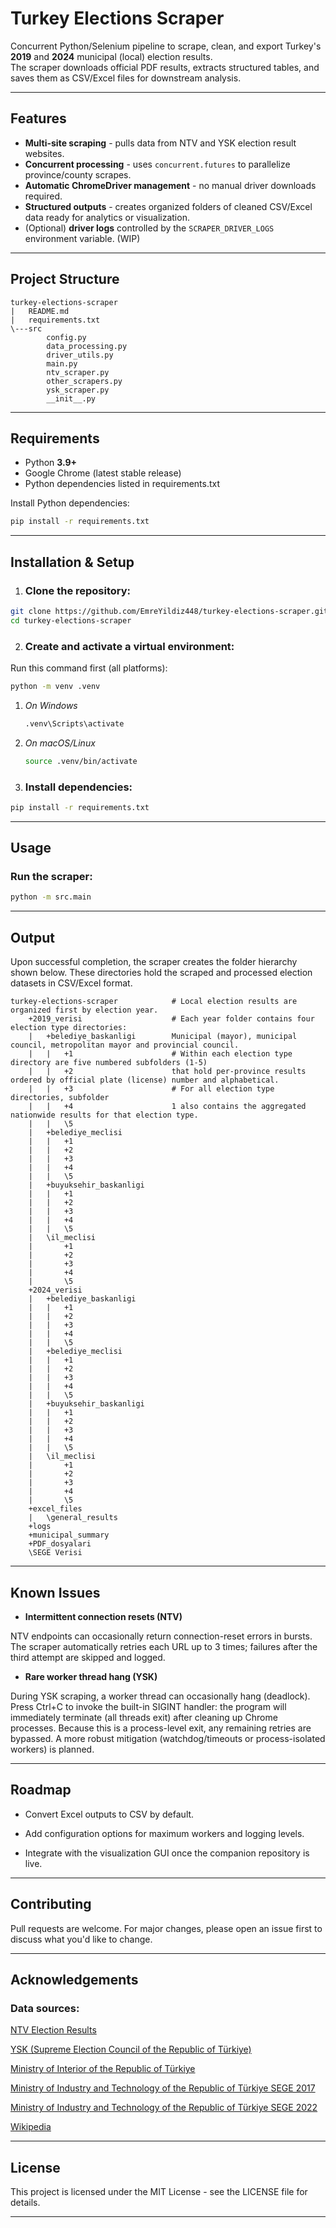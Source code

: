 # Turkey Elections Scraper

Concurrent Python/Selenium pipeline to scrape, clean, and export Turkey's **2019** and **2024** municipal (local) election results.  
The scraper downloads official PDF results, extracts structured tables, and saves them as CSV/Excel files for downstream analysis.

---

## Features
- **Multi-site scraping** - pulls data from NTV and YSK election result websites.
- **Concurrent processing** - uses `concurrent.futures` to parallelize province/county scrapes.
- **Automatic ChromeDriver management** - no manual driver downloads required.
- **Structured outputs** - creates organized folders of cleaned CSV/Excel data ready for analytics or visualization.
- (Optional) **driver logs** controlled by the `SCRAPER_DRIVER_LOGS` environment variable. (WIP)

---

## Project Structure
```
turkey-elections-scraper
|   README.md
|   requirements.txt
\---src
        config.py
        data_processing.py
        driver_utils.py
        main.py
        ntv_scraper.py
        other_scrapers.py
        ysk_scraper.py
        __init__.py
```
---

## Requirements
* Python **3.9+**  
* Google Chrome (latest stable release)
* Python dependencies listed in requirements.txt

Install Python dependencies:
```bash
pip install -r requirements.txt
```
---
## Installation & Setup

1. ### Clone the repository:
```bash
git clone https://github.com/EmreYildiz448/turkey-elections-scraper.git
cd turkey-elections-scraper
```

2. ### Create and activate a virtual environment:

Run this command first (all platforms):
```bash
python -m venv .venv
```

1. *On Windows*

    ```bash
    .venv\Scripts\activate
    ```

2. *On macOS/Linux*

    ```bash
    source .venv/bin/activate
    ```

3. ### Install dependencies:
```bash
pip install -r requirements.txt
```
---
## Usage

### Run the scraper:
```bash
python -m src.main
```
---
## Output

Upon successful completion, the scraper creates the folder hierarchy shown below.
These directories hold the scraped and processed election datasets in CSV/Excel format.

```
turkey-elections-scraper            # Local election results are organized first by election year.
    +2019_verisi                    # Each year folder contains four election type directories: 
    |   +belediye_baskanligi        Municipal (mayor), municipal council, metropolitan mayor and provincial council.
    |   |   +1                      # Within each election type directory are five numbered subfolders (1-5) 
    |   |   +2                      that hold per-province results ordered by official plate (license) number and alphabetical.
    |   |   +3                      # For all election type directories, subfolder 
    |   |   +4                      1 also contains the aggregated nationwide results for that election type.
    |   |   \5
    |   +belediye_meclisi           
    |   |   +1                      
    |   |   +2
    |   |   +3
    |   |   +4
    |   |   \5
    |   +buyuksehir_baskanligi      
    |   |   +1
    |   |   +2
    |   |   +3
    |   |   +4
    |   |   \5
    |   \il_meclisi                 
    |       +1
    |       +2
    |       +3
    |       +4
    |       \5
    +2024_verisi
    |   +belediye_baskanligi
    |   |   +1
    |   |   +2
    |   |   +3
    |   |   +4
    |   |   \5
    |   +belediye_meclisi
    |   |   +1
    |   |   +2
    |   |   +3
    |   |   +4
    |   |   \5
    |   +buyuksehir_baskanligi
    |   |   +1
    |   |   +2
    |   |   +3
    |   |   +4
    |   |   \5
    |   \il_meclisi
    |       +1
    |       +2
    |       +3
    |       +4
    |       \5
    +excel_files
    |   \general_results
    +logs
    +municipal_summary
    +PDF_dosyalari
    \SEGE Verisi
```
---
## Known Issues

- **Intermittent connection resets (NTV)**

NTV endpoints can occasionally return connection-reset errors in bursts. The scraper automatically retries each URL up to 3 times; failures after the third attempt are skipped and logged.

- **Rare worker thread hang (YSK)**

During YSK scraping, a worker thread can occasionally hang (deadlock).
Press Ctrl+C to invoke the built-in SIGINT handler: the program will immediately terminate (all threads exit) after cleaning up Chrome processes. Because this is a process-level exit, any remaining retries are bypassed. A more robust mitigation (watchdog/timeouts or process-isolated workers) is planned.

---
## Roadmap

- Convert Excel outputs to CSV by default.

- Add configuration options for maximum workers and logging levels.

- Integrate with the visualization GUI once the companion repository is live.

---

## Contributing

Pull requests are welcome. For major changes, please open an issue first to discuss what you'd like to change.

---

## Acknowledgements

### Data sources:

[NTV Election Results](https://secim.ntv.com.tr/sitemap.xml)

[YSK (Supreme Election Council of the Republic of Türkiye)](https://acikveri.ysk.gov.tr/anasayfa)

[Ministry of Interior of the Republic of Türkiye](https://www.e-icisleri.gov.tr/Anasayfa/MulkiIdariBolumleri.aspx)

[Ministry of Industry and Technology of the Republic of Türkiye SEGE 2017](https://www.sanayi.gov.tr/assets/pdf/birimler/2017-il-sege.pdf) 

[Ministry of Industry and Technology of the Republic of Türkiye SEGE 2022](https://www.sanayi.gov.tr/assets/pdf/birimler/2022-ilce-sege.pdf)

[Wikipedia](https://tr.wikipedia.org/wiki/2024_Türkiye_yerel_seçimleri)

---

## License

This project is licensed under the MIT License - see the LICENSE file for details.

---
